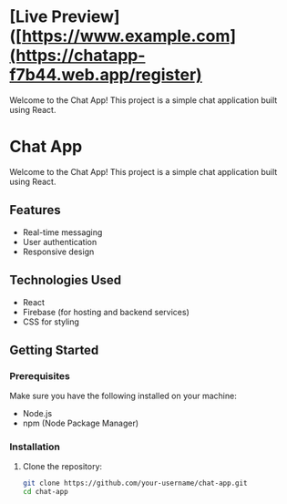 # [Live Preview] ([https://www.example.com](https://chatapp-f7b44.web.app/register)


Welcome to the Chat App! This project is a simple chat application built using React.

# Chat App

Welcome to the Chat App! This project is a simple chat application built using React.

## Features
- Real-time messaging
- User authentication
- Responsive design

## Technologies Used
- React
- Firebase (for hosting and backend services)
- CSS for styling

## Getting Started

### Prerequisites
Make sure you have the following installed on your machine:
- Node.js
- npm (Node Package Manager)

### Installation
1. Clone the repository:
   ```bash
   git clone https://github.com/your-username/chat-app.git
   cd chat-app

